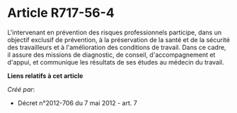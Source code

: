 # Article R717-56-4

L'intervenant en prévention des risques professionnels participe, dans un objectif exclusif de prévention, à la préservation
de la santé et de la sécurité des travailleurs et à l'amélioration des conditions de travail. Dans ce cadre, il assure des
missions de diagnostic, de conseil, d'accompagnement et d'appui, et communique les résultats de ses études au médecin du
travail.

**Liens relatifs à cet article**

_Créé par_:

  - Décret n°2012-706 du 7 mai 2012 - art. 7
